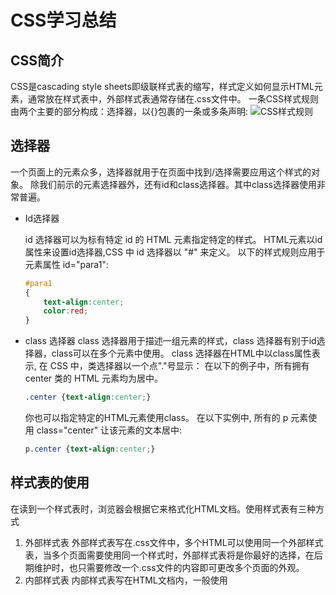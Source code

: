 # CSS学习总结

## CSS简介

CSS是cascading style sheets即级联样式表的缩写，样式定义如何显示HTML元素，通常放在样式表中，外部样式表通常存储在.css文件中。
一条CSS样式规则由两个主要的部分构成：选择器，以{}包裹的一条或多条声明:
![CSS样式规则](https://www.runoob.com/wp-content/uploads/2013/07/632877C9-2462-41D6-BD0E-F7317E4C42AC.jpg)

## 选择器

一个页面上的元素众多，选择器就用于在页面中找到/选择需要应用这个样式的对象。
除我们前示的元素选择器外，还有id和class选择器。其中class选择器使用非常普遍。

* Id选择器

  id 选择器可以为标有特定 id 的 HTML 元素指定特定的样式。
  HTML元素以id属性来设置id选择器,CSS 中 id 选择器以 "#" 来定义。
  以下的样式规则应用于元素属性 id="para1":

  ```css 
  #para1
  {
      text-align:center;
      color:red;
  }
  ```

* class 选择器
  class 选择器用于描述一组元素的样式，class 选择器有别于id选择器，class可以在多个元素中使用。
  class 选择器在HTML中以class属性表示, 在 CSS 中，类选择器以一个点"."号显示：
  在以下的例子中，所有拥有 center 类的 HTML 元素均为居中。

  ```css
  .center {text-align:center;}
  ```

  你也可以指定特定的HTML元素使用class。
  在以下实例中, 所有的 p 元素使用 class="center" 让该元素的文本居中: 

  ```css
  p.center {text-align:center;}
  ```

## 样式表的使用

在读到一个样式表时，浏览器会根据它来格式化HTML文档。使用样式表有三种方式

1. 外部样式表
   外部样式表写在.css文件中，多个HTML可以使用同一个外部样式表，当多个页面需要使用同一个样式时，外部样式表将是你最好的选择，在后期维护时，也只需要修改一个.css文件的内容即可更改多个页面的外观。
2. 内部样式表
   内部样式表写在HTML文档内，一般使用<style>标签在文档头部定义内部样式表，在某个页面需要特殊的样式时常常使用内部样式表
3. 内联样式表
   当样式仅需要在某一元素内使用一次时使用内联样式表，在需要使用内联样式表内修改style属性。Style属性可以包含任何CSS属性。
   有时候，会使用多个样式表，这时候会根据优先级来使样式表生效：
   内联样式表>内部样式表>外部样式表>浏览器默认样式表。

## CSS作用小结

CSS级联样式表可以为HTML文档添加背景、格式化文本、以及格式化边框，并定义元素的填充和边距。使用CSS还可以定位元素、控制元素的可见性和尺寸、设置元素的形状、将一个元素置于另一个之后，以及向某些选择器添加特殊的效果。具体的实现方法这里不做赘述，如有兴趣可以到[菜鸟教程](https://www.runoob.com/css/css-tutorial.html)学习。  
为之前HTML学习总结中的调差问卷添加简单的内联样式：
```<html>
<html>
    <head>
        <meta charset="utf-8">
        <title>关于人类对噬元兽的态度的调查问卷</title>
    </head>
    <body style="background: url(./images/cat.jpg) no-repeat;
    background-size: 100%;">
        <form action="#" style="width: 50%; margin:50px auto;padding: 20px;
        background-color: white;opacity: 0.7;">
        <h1>关于人类对猫的态度的调查问卷</h1>
            1.你的性别是：<input type="radio" name="sex" value="male" >男
            <input type="radio" name="sex" value="female">女<br>
            2.你喜欢猫吗：<input type="radio" name="like" value="yes">喜欢
            <input type="radio" name="like" value="no">不喜欢<br>
            3.你有在养猫吗：<input type="radio" name="pet" value="yes">是
            <input type="radio" name="pet" value="no">否<br>
            4.你愿意养猫吗：<input type="radio" name="will" value="yes">愿意
            <input type="radio" name="will" value="no">不愿意<br>
            5.你养得起猫吗：<input type="radio" name="money" value="yes">养得起
            <input type="radio" name="money" value="no">养不起<br>
            6.为什么喜欢猫：<input type="checkbox" name="why" value="cute">可爱
            <input type="checkbox" name="why" value="cold">高冷
            <input type="checkbox" name="why" value="clear">干净
            <input type="checkbox" name="why" value="human">粘人<br>
            <input type="submit" value="提交" style="border: 0px;
            background: rgb(10, 169, 243);">
        </form>
    </body>
</html>
```
[点击查看效果](Ikaros-9527.github.io/exam2.html)

